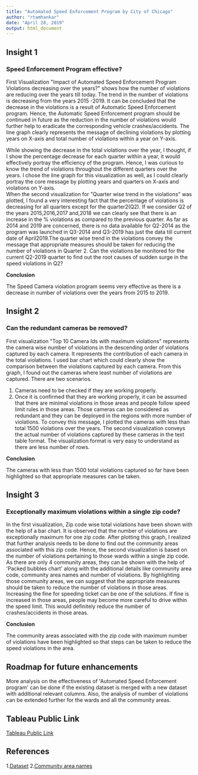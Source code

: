 ```yaml
---
title: "Automated Speed Enforcement Program by City of Chicago"
author: "rtamhankar"
date: "April 28, 2019"
output: html_document
---
```



## Insight 1
### Speed Enforcement Program effective?

First Visualization "Impact of Automated Speed Enforcement Program Violations decreasing over the years?" shows how the number of violations are reducing over the years till today. The trend in the number of violations is decreasing from the years 2015 -2019. It can be concluded that the decrease in the violations is a result of Automatic Speed Enforcement program. Hence, the Automatic Speed Enforcement program should be continued in future as the reduction in the number of violations would further help to eradicate the corresponding vehicle crashes/accidents. The line graph clearly represents the message of declining violations by plotting years on X-axis and total number of violations within a year on Y-axis.

While showing the decrease in the total violations over the year, I thought, if I show the percentage decrease for each quarter within a year, it would effectively portray the efficiency of the program. Hence, I was curious to know the trend of violations throughout the different quarters over the years. I chose the line graph for this visualization as well, as I could clearly portray the core message by plotting years and quarters on X-axis and violations on Y-axis.  
When the second visualization for "Quarter wise trend in the violations" was plotted, I found a very interesting fact that the percentage of violations is decreasing for all quarters except for the quarter2(Q2). If we consider Q2 of the years 2015,2016,2017 and,2018 we can clearly see that there is an increase in the % violations as compared to the previous quarter. As far as 2014 and 2019 are concerned, there is no data available for Q2-2014 as the program was launched in Q3-2014 and Q3-2019 has just the data till current date of April2019.The quarter wise trend in the violations convey the message that appropriate measures should be taken for reducing the number of violations in Quarter 2. Can the violations be monitored for the current Q2-2019 quarter to find out the root causes of sudden surge in the speed violations in Q2?  

**Conclusion**

The Speed Camera violation program seems very effective as there is a decrease in number of violations over the years from 2015 to 2019.


## Insight 2
### Can the redundant cameras be removed?

First visualization "Top 10 Camera Ids with maximum violations" represents the camera wise number of violations in the descending order of violations captured by each camera. It represents the contribution of each camera in the total violations. I used bar chart which could clearly show the comparison between the violations captured by each camera.
From this graph, I found out the cameras where least number of violations are captured. There are two scenarios.
1.	Cameras need to be checked if they are working properly.
2.	Once it is confirmed that they are working properly, it can be assumed that there are minimal violations in those areas and people follow speed limit rules in those areas.
Those cameras can be considered as redundant and they can be deployed in the regions with more number of violations.
To convey this message, I plotted the cameras with less than total 1500 violations over the years. The second visualization conveys the actual number of violations captured by these cameras in the text table format. The visualization format is very easy to understand as there are less number of rows.

**Conclusion**

The cameras with less than 1500 total violations captured so far have been highlighted so that appropriate measures can be taken.

## Insight 3
### Exceptionally maximum violations within a single zip code?

In the first visualization, Zip code wise total violations have been shown with the help of a bar chart. It is observed that the number of violations are exceptionally maximum for one zip code. After plotting this graph, I realized that further analysis needs to be done to find out the community areas associated with this zip code. Hence, the second visualization is based on the number of violations pertaining to those wards within a single zip code. As there are only 4 community areas, they can be shown with the help of 'Packed bubbles chart' along with the additional details like community area code, community area names and number of violations.
By highlighting those community areas, we can suggest that the appropriate measures should be taken to reduce the number of violations in those areas. Increasing the fine for speeding ticket can be one of the solutions. If fine is increased in those areas, people may become more careful to drive within the speed limit. This would definitely reduce the number of crashes/accidents in those areas.

**Conclusion**

The community areas associated with the zip code with maximum number of violations have been highlighted so that steps can be taken to reduce the speed violations in the area.

## Roadmap for future enhancements
More analysis on the effectiveness of 'Automated Speed Enforcement program' can be done if the existing dataset is merged with a new dataset with additional relevant columns. Also, the analysis of number of violations can be extended further for the wards and all the community areas.

## Tableau Public Link
[Tableau Public Link](https://public.tableau.com/profile/rujuta.tamhankar#!/vizhome/Automated_Speed_Enforcement_Program_By_City_Of_Chicago/Decreaseintheviolationsovertheyears)

## References
1.[Dataset](https://data.cityofchicago.org/Transportation/Speed-Camera-Violations/gncf-3xbx)
2.[Community area names](https://www.chicagotribune.com/chi-community-areas-htmlstory.html)

